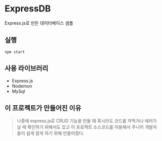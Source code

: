 # ExpressDB
Express.js로 만든 데이터베이스 샘플


## 실행
```
npm start
```

## 사용 라이브러리
- Express.js
- Nodemon
- MySql

## 이 프로젝트가 만들어진 이유
> 나중에 express.js로 CRUD 기능을 만들 때 혹시라도 코드를 까먹거나 에러가 날 때 확인하기 위해서도 있고 이 프로젝트 소스코드를 이용해서 주니어 개발자들이 쉽게 알게 하기 위해 만들어졌다.